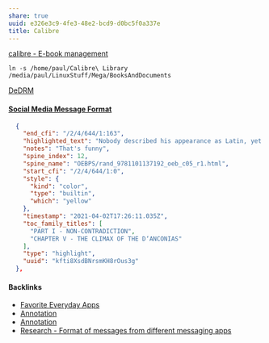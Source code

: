 ```yaml
---
share: true
uuid: e326e3c9-4fe3-48e2-bcd9-d0bc5f0a337e
title: Calibre
---
```

[calibre - E-book management](https://calibre-ebook.com/)

```
ln -s /home/paul/Calibre\ Library /media/paul/LinuxStuff/Mega/BooksAndDocuments
```

[DeDRM](../15ca4cd3-c871-4cdf-9a09-0332f1d9d22b)


#### [Social Media Message Format](../ea6dd9c4-c148-4631-af5f-63ffe73fceb3)


``` JSON
  {
    "end_cfi": "/2/4/644/1:163",
    "highlighted_text": "Nobody described his appearance as Latin, yet the word applied to him, not in its present, but in its original sense, not pertaining to Spain, but to ancient Rome.",
    "notes": "That's funny",
    "spine_index": 12,
    "spine_name": "OEBPS/rand_9781101137192_oeb_c05_r1.html",
    "start_cfi": "/2/4/644/1:0",
    "style": {
      "kind": "color",
      "type": "builtin",
      "which": "yellow"
    },
    "timestamp": "2021-04-02T17:26:11.035Z",
    "toc_family_titles": [
      "PART I - NON-CONTRADICTION",
      "CHAPTER V - THE CLIMAX OF THE D‘ANCONIAS"
    ],
    "type": "highlight",
    "uuid": "kfti8XsdBNrsmKH8rOus3g"
  },
```

#### Backlinks

* [Favorite Everyday Apps](/444ff7c7-77b4-483c-b801-3955d2daeb0a)
* [Annotation](/02313f15-9c64-4b12-9c56-383ff9adcdf3)
* [Annotation](/02313f15-9c64-4b12-9c56-383ff9adcdf3)
* [Research - Format of messages from different messaging apps](/6af8ae27-bf2e-4228-aaba-d28f82f4e329)
